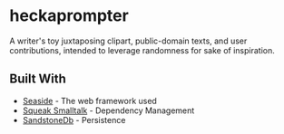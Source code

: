 # heckaprompter

A writer's toy juxtaposing clipart, public-domain texts, and user
contributions, intended to leverage randomness for sake of inspiration.

## Built With

* [Seaside](https://seaside.st/) - The web framework used
* [Squeak Smalltalk](https://squeak.org) - Dependency Management
* [SandstoneDb](https://http://onsmalltalk.com/programming/smalltalk/sandstonedb-simple-activerecord-style-persistence-in-squeak/) - Persistence

